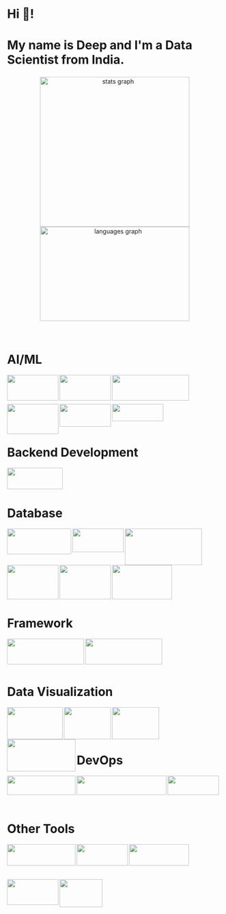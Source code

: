 <h1 align="left">Hi 👋!</h1>
<h1 align="left">My name is Deep and I'm a Data Scientist from India.</h1>


###
<div align="center">
  <img src="https://github-readme-stats.vercel.app/api?username=deepusdadiya&hide_title=false&hide_rank=true&show_icons=false&include_all_commits=false&count_private=false&disable_animations=false&theme=dracula&locale=en&hide_border=false" width="350" alt="stats graph" />
  <img src="https://github-readme-stats.vercel.app/api/top-langs?username=deepusdadiya&locale=en&hide_title=false&layout=compact&card_width=360&langs_count=5&theme=dracula&hide_border=false" height="220" width="350" alt="languages graph" />
</div>
<br><br>

###
<h1 align="left">AI/ML</h1>

<div align="left">
  <img align="left" height="60" width="120" src="https://encrypted-tbn0.gstatic.com/images?q=tbn:ANd9GcTaeXMlr8a_IdEZW_7CnTGJI24OmPIi9-IW5Q&s"  />
  <img align="left" height="60" width="120" src="https://encrypted-tbn0.gstatic.com/images?q=tbn:ANd9GcRSu9xFbA6COOd9Wq-koFEoAFD7wpFgbvdz6Q&s"  />
  <img align="left" height="60" width="180" src="https://www.askpython.com/wp-content/uploads/2021/03/tensorflow_logo-1024x344.png.webp"  />
  <br><br><br><br>
  <img align="left" height="70" width="120" src="https://images.icon-icons.com/2699/PNG/512/pytorch_logo_icon_169823.png"  />
  <img align="left" height="53" width="120" src="https://logos-world.net/wp-content/uploads/2024/08/OpenAI-Logo.png"  />
  <img height="40" width="120" src="https://upload.wikimedia.org/wikipedia/commons/thumb/0/05/Scikit_learn_logo_small.svg/2560px-Scikit_learn_logo_small.svg.png"  />
</div>
<br>


###
<h1 align="left">Backend Development</h1>

<img height="50" width="130" src="https://hackernoon.imgix.net/images/VyvcKdbWHbTaN3QzRCQQS7pXASq1-y42k312q.png"   />


###

<h1 align="left">Database</h1>

<!-- Row 1 -->
<img align="left" height="60" width="150" src="https://encrypted-tbn0.gstatic.com/images?q=tbn:ANd9GcTAGnTL2T8pjRFgzqIxRE19EKDgvzXAgnO7tg&s" />
<img align="left" height="55" width="120" src="https://upload.wikimedia.org/wikipedia/labs/8/8e/Mysql_logo.png" />
<img align="left" height="85" width="180" src="https://encrypted-tbn0.gstatic.com/images?q=tbn:ANd9GcRU9OCPJsgnJ-po35PBUM552fcrPIhm01JFYg&s" />

<br><br><br><br>

<!-- Row 2 (adjusted heights) -->
<img align="left" height="80" width="120" src="https://1000logos.net/wp-content/uploads/2017/04/Oracle-Logo.jpg" />
<img align="left" height="80" width="120" src="https://encrypted-tbn0.gstatic.com/images?q=tbn:ANd9GcS8aNoirf5vZWKhPlo4-f9uWZVFKnZwR1cBgw&s" />
<img height="80" width="140" src="https://1000logos.net/wp-content/uploads/2020/08/Redis-Logo.png" />

###
<h1 align="left">Framework</h1>

<div align="left">
  <img align="left" height="60" width="180" src="https://upload.wikimedia.org/wikiversity/en/thumb/8/8c/FastAPI_logo.png/800px-FastAPI_logo.png"  />
  <img align="left" height="60" width="180" src="https://streamlit.io/images/brand/streamlit-logo-primary-colormark-darktext.png"  />
</div>
<br><br>
<br><br>


###
<h1 align="left">Data Visualization</h1>

<img align="left" height="75" width="130" src="https://seekvectorlogo.com/wp-content/uploads/2022/02/power-bi-vector-logo-2022.png"  />
<img align="left" height="75" width="110" src="https://logos-world.net/wp-content/uploads/2021/10/Tableau-Logo.png"  />
<img align="left" height="75" width="110" src="https://www.pngall.com/wp-content/uploads/15/Excel-Logo-PNG-Cutout.png"  />
<img align="left" height="75" width="160" src="https://seaborn.pydata.org/_images/logo-wide-lightbg.svg"  />
<br><br>
<br><br>


###
<h1 align="left">DevOps</h1>

<img align="left" height="45" width="160" src="https://upload.wikimedia.org/wikipedia/commons/thumb/4/4e/Docker_%28container_engine%29_logo.svg/2560px-Docker_%28container_engine%29_logo.svg.png"  />
<img align="left" height="45" width="210" src="https://upload.wikimedia.org/wikipedia/commons/thumb/6/67/Kubernetes_logo.svg/1200px-Kubernetes_logo.svg.png"  />
<img align="left" height="45" width="120" src="https://encrypted-tbn0.gstatic.com/images?q=tbn:ANd9GcQHJks4IMajtORvOHhdqiYyOm7PNNpDEezLcA&s"  />
<br><br>
<br><br>


###
<h1 align="left">Other Tools</h1>

<img align="left" height="50" width="160" src="https://www.shanebart.com/wp-content/uploads/2019/05/5k4h36j3h4j.png"  />
<img align="left" height="50" width="120" src="https://encrypted-tbn0.gstatic.com/images?q=tbn:ANd9GcSdd25hyNQOMs4Xx1Cv_A_oaT0zagfSWlXMBA&s"  />
<img align="left" height="50" width="140" src="https://upload.wikimedia.org/wikipedia/commons/c/c2/Postman_%28software%29.png"  />

<br><br><br><br>

<img align="left" height="60" width="120" src="https://cdn.ourcodeworld.com/public-media/articles/anaconda-python-6185c003c98a3.png"  />
<img height="65" width="100" src="https://cdn.shortpixel.ai/spai/q_lossy+w_1024+to_webp+ret_img+p_h/algotrading101.com/learn/wp-content/uploads/2021/05/Google-Colab-Guide-1024x683.jpg"  />
<br><br>
<br><br>
